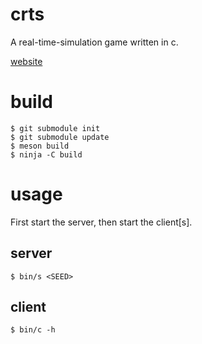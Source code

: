 # crts

A real-time-simulation game written in c.

[website](https://mochiro.moe/crts)

# build

```
$ git submodule init
$ git submodule update
$ meson build
$ ninja -C build
```

# usage

First start the server, then start the client[s].

## server

```
$ bin/s <SEED>
```

## client

```
$ bin/c -h
```
